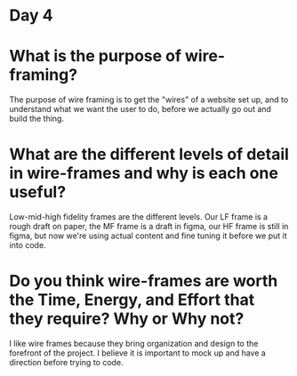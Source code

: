 # Day 4 
# What is the purpose of wire-framing?
The purpose of wire framing is to get the "wires" of a website set up, and to understand what we want the user to do, before we actually go out and build the thing.
# What are the different levels of detail in wire-frames and why is each one useful?
Low-mid-high fidelity frames are the different levels. Our LF frame is a rough draft on paper, the MF frame is a draft in figma, our HF frame is still in figma, but now we're using actual content and fine tuning it before we put it into code.
# Do you think wire-frames are worth the Time, Energy, and Effort that they require? Why or Why not?
I like wire frames because they bring organization and design to the forefront of the project. I believe it is important to mock up and have a direction before trying to code.